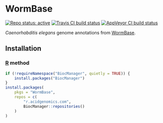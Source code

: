 # WormBase

[![Repo status: active](http://www.repostatus.org/badges/latest/active.svg)](http://www.repostatus.org/#active)
[![Travis CI build status](https://travis-ci.com/acidgenomics/wormbase.svg?branch=master)](https://travis-ci.com/acidgenomics/wormbase)
[![AppVeyor CI build status](https://ci.appveyor.com/api/projects/status/8hmhfpsfngn5kcg9/branch/master?svg=true)](https://ci.appveyor.com/project/mjsteinbaugh/wormbase/branch/master)

*Caenorhabditis elegans* genome annotations from [WormBase][].

## Installation

### [R][] method

```r
if (!requireNamespace("BiocManager", quietly = TRUE)) {
    install.packages("BiocManager")
}
install.packages(
    pkgs = "WormBase",
    repos = c(
        "r.acidgenomics.com",
        BiocManager::repositories()
    )
)
```

[r]: https://www.r-project.org/
[wormbase]: http://www.wormbase.org/
